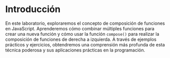 # Introducción

En este laboratorio, exploraremos el concepto de composición de funciones en JavaScript. Aprenderemos cómo combinar múltiples funciones para crear una nueva función y cómo usar la función `compose()` para realizar la composición de funciones de derecha a izquierda. A través de ejemplos prácticos y ejercicios, obtendremos una comprensión más profunda de esta técnica poderosa y sus aplicaciones prácticas en la programación.
